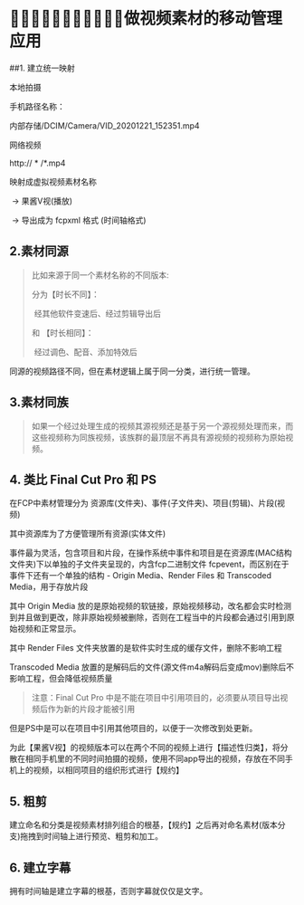 # 做视频素材的移动管理应用



##1. 建立统一映射



本地拍摄

手机路径名称：

内部存储/DCIM/Camera/VID_20201221_152351.mp4



网络视频

http:// * /*.mp4



映射成虚拟视频素材名称 

​		-> 果酱V视(播放)

​		-> 导出成为 fcpxml 格式 (时间轴格式)



## 2.素材同源

> 比如来源于同一个素材名称的不同版本:
>
> 分为【时长不同】：
>
> ​	经其他软件变速后、经过剪辑导出后
>
> 和 【时长相同】：
>
> ​	经过调色、配音、添加特效后

同源的视频路径不同，但在素材逻辑上属于同一分类，进行统一管理。



## 3.素材同族

> 如果一个经过处理生成的视频其源视频还是基于另一个源视频处理而来，而这些视频称为同族视频，该族群的最顶层不再具有源视频的视频称为原始视频。



## 4. 类比 Final Cut Pro 和 PS

在FCP中素材管理分为 资源库(文件夹)、事件(子文件夹)、项目(剪辑)、片段(视频)

其中资源库为了方便管理所有资源(实体文件)

事件最为灵活，包含项目和片段，在操作系统中事件和项目是在资源库(MAC结构文件夹)下以单独的子文件夹呈现的，内含fcp二进制文件 fcpevent，而区别在于事件下还有一个单独的结构 - Origin Media、Render Files 和 Transcoded Media，用于存放片段

其中 Origin Media 放的是原始视频的软链接，原始视频移动，改名都会实时检测到并且做到更改，除非原始视频被删除，否则在工程当中的片段都会通过引用到原始视频和正常显示。

其中 Render Files 文件夹放置的是软件实时生成的缓存文件，删除不影响工程

Transcoded Media 放置的是解码后的文件(源文件m4a解码后变成mov)删除后不影响工程，但会降低视频质量

> 注意：Final Cut Pro 中是不能在项目中引用项目的，必须要从项目导出视频后作为新的片段才能被引用

但是PS中是可以在项目中引用其他项目的，以便于一次修改到处更新。

为此【果酱V视】的视频版本可以在两个不同的视频上进行【描述性归类】，将分散在相同手机里的不同时间拍摄的视频，使用不同app导出的视频，存放在不同手机上的视频，以相同项目的组织形式进行【规约】



## 5. 粗剪

建立命名和分类是视频素材排列组合的根基，【规约】之后再对命名素材(版本分支)拖拽到时间轴上进行预览、粗剪和加工。



## 6. 建立字幕

拥有时间轴是建立字幕的根基，否则字幕就仅仅是文字。






















